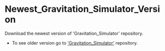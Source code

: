 # Newest_Gravitation_Simulator_Version
Download the newest version of 'Gravitation_Simulator' repository.

- To see older version go to ['Gravitation_Simulator'](https://github.com/JAFigueroaAcero/Gravitation_Simulator "Gravitation_Simulator") repository.

